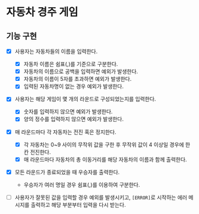 # 자동차 경주 게임

## 기능 구현

- [x] 사용자는 자동차들의 이름을 입력한다.
  - [x] 자동차 이름은 쉼표(,)를 기준으로 구분한다.
  - [x] 자동차의 이름으로 공백을 입력하면 예외가 발생한다.
  - [x] 자동차의 이름이 5자를 초과하면 예외가 발생한다.
  - [x] 입력된 자동차명이 없는 경우 예외가 발생한다.

- [x] 사용자는 해당 게임이 몇 개의 라운드로 구성되었는지를 입력한다.
  - [x] 숫자를 입력하지 않으면 예외가 발생한다.
  - [x] 양의 정수를 입력하지 않으면 예외가 발생한다.

- [x] 매 라운드마다 각 자동차는 전진 혹은 정지한다.
  - [x] 각 자동차는 0~9 사이의 무작위 값을 구한 후 무작위 값이 4 이상일 경우에 한 칸 전진한다.
  - [x] 매 라운드마다 자동차의 총 이동거리를 해당 자동차의 이름과 함께 출력한다.

- [x] 모든 라운드가 종료되었을 때 우승자를 출력한다.
  - 우승자가 여러 명일 경우 쉼표(,)를 이용하여 구분한다.

- [ ] 사용자가 잘못된 값을 입력할 경우 예외를 발생시키고, `[ERROR]`로 시작하는 에러 메시지를 출력하고 해당 부분부터 입력을 다시 받는다.
